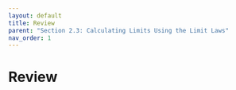 ```yaml
---
layout: default
title: Review
parent: "Section 2.3: Calculating Limits Using the Limit Laws"
nav_order: 1
---
```

# Review
<!-- ## The Limit of a Function -->


